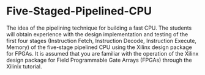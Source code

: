 # Five-Staged-Pipelined-CPU

The  idea  of  the  pipelining  technique  for  building  a  fast  CPU.  The  students  will  obtain 
experience  with  the  design  implementation  and  testing  of  the  first  four  stages  (Instruction  Fetch,  Instruction 
Decode,  Instruction  Execute,  Memory)  of  the  five-stage  pipelined  CPU  using  the  Xilinx  design  package  for 
FPGAs.  It  is  assumed  that you  are  familiar  with  the  operation  of  the  Xilinx  design  package  for  Field 
Programmable Gate Arrays (FPGAs) through the Xilinix tutorial.
